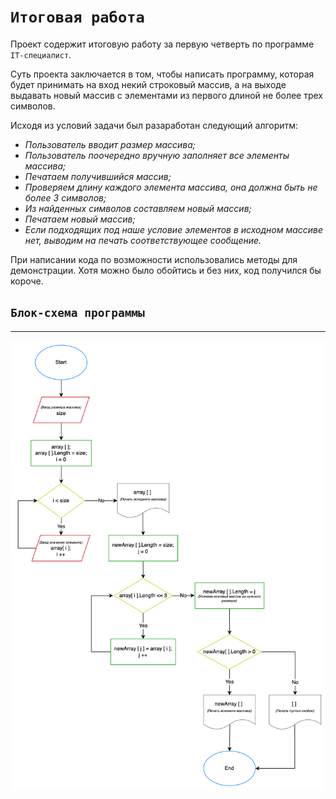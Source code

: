 # `Итоговая работа`

Проект содержит итоговую работу за первую четверть по программе `IT-специалист`.

Суть проекта заключается в том, чтобы написать программу, которая будет принимать на вход некий строковый массив, а на выходе выдавать новый массив с элементами из первого длиной не более трех символов.

Исходя из условий задачи был разаработан следующий алгоритм:
- *Пользователь вводит размер массива;*
- *Пользователь поочередно вручную заполняет все элементы массива;*
- *Печатаем получившийся массив;*
- *Проверяем длину каждого элемента массива, она должна быть не более 3 символов;*
- *Из найденных символов составляем новый массив;*
- *Печатаем новый массив;*
- *Если подходящих под наше условие элементов в исходном массиве нет, выводим на печать соответствующее сообщение.*

При написании кода по возможности использовались методы для демонстрации. Хотя можно было обойтись и без них, код получился бы короче.

## `Блок-схема программы`
***
![](Diagram01.png)